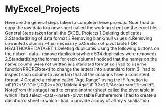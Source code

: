 # MyExcel_Projects
 Here are the general steps taken to complete these projects:
 Note:I had to copy the raw data to a new sheet called the working sheet on the excel file.
 General Steps taken for all the EXCEL Projects
 1.Deleting duplicates
 2.Standardizing of data format
 3.Removing blank/null values
 4.Removing unwanted columns when necesarry
 5.Creation of pivot table
 FOR HEALTHCARE DATASET
 1.Deleting duplicates
 Using the following buttons on the ribbon 
  -data--remove duplicates(where 534 duplicates were removed)
  2.Standardizing the format for each column
    I noticed that the names on the name column were not written in a standard format so i had to use
    the function PROPER(text) to change the letters into a standard form
  3.I had to inspect each column to ascertain that all the columns have a consistent format.
  4.Created a column called "Age Range" using the IF function ie
    =IF(B2>50,"Old",IF(B2>=20,"Middle Age",IF(B2<20,"Adolescent","Invalid")
    Note:From this stage i had to create another sheet called the pivot table in which i had select
    -data--insert--pivot table
    Furtheremore i had to create a dashboard sheet in which i had to provide a copy of all my visualization
